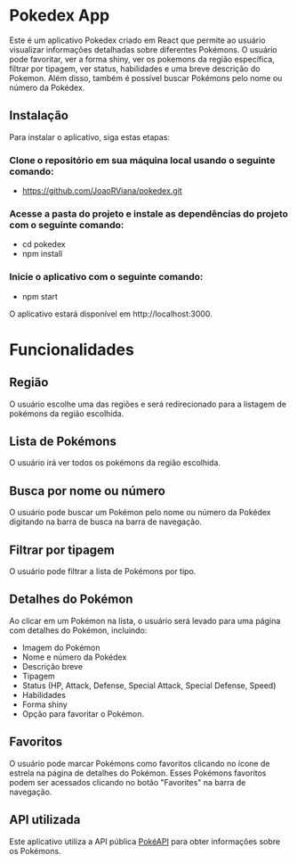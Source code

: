 # Pokedex App

Este é um aplicativo Pokedex criado em React que permite ao usuário visualizar informações detalhadas sobre diferentes Pokémons. O usuário pode favoritar, ver a forma shiny, ver os pokemons da região específica, filtrar por tipagem, ver status, habilidades e uma breve descrição do Pokemon. Além disso, também é possível buscar Pokémons pelo nome ou número da Pokédex.

## Instalação

Para instalar o aplicativo, siga estas etapas:

### Clone o repositório em sua máquina local usando o seguinte comando:

- https://github.com/JoaoRViana/pokedex.git

### Acesse a pasta do projeto e instale as dependências do projeto com o seguinte comando:
- cd pokedex
- npm install

### Inicie o aplicativo com o seguinte comando:

- npm start

O aplicativo estará disponível em http://localhost:3000.

# Funcionalidades

## Região

O usuário escolhe uma das regiões e será redirecionado para a listagem de pokémons da região escolhida.

## Lista de Pokémons

O usuário irá ver todos os pokémons da região escolhida.

## Busca por nome ou número

O usuário pode buscar um Pokémon pelo nome ou número da Pokédex digitando na barra de busca na barra de navegação.

## Filtrar por tipagem

O usuário pode filtrar a lista de Pokémons por tipo.

## Detalhes do Pokémon

Ao clicar em um Pokémon na lista, o usuário será levado para uma página com detalhes do Pokémon, incluindo:

- Imagem do Pokémon
- Nome e número da Pokédex
- Descrição breve
- Tipagem
- Status (HP, Attack, Defense, Special Attack, Special Defense, Speed)
- Habilidades
- Forma shiny
- Opção para favoritar o Pokémon.

## Favoritos

O usuário pode marcar Pokémons como favoritos clicando no ícone de estrela na página de detalhes do Pokémon. Esses Pokémons favoritos podem ser acessados clicando no botão "Favorites" na barra de navegação.


## API utilizada

Este aplicativo utiliza a API pública [PokéAPI](https://pokeapi.co) para obter informações sobre os Pokémons.